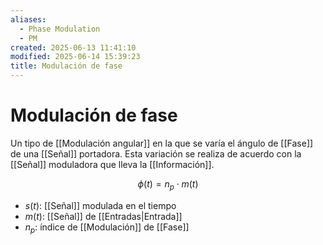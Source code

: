 ```yaml
---
aliases:
  - Phase Modulation
  - PM
created: 2025-06-13 11:41:10
modified: 2025-06-14 15:39:23
title: Modulación de fase
---
```


# Modulación de fase

Un tipo de [[Modulación angular]] en la que se varía el ángulo de [[Fase]] de una [[Señal]] portadora. Esta variación se realiza de acuerdo con la [[Señal]] moduladora que lleva la [[Información]].

$$
\phi \left( t \right) = n_p \cdot m  \left( t \right)
$$

- $s \left( t \right)$: [[Señal]] modulada en el tiempo
- $m \left( t \right)$: [[Señal]] de [[Entradas|Entrada]]
- $n_p$: índice de [[Modulación]] de [[Fase]]
